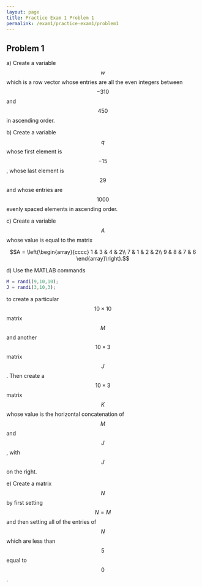 ```yaml
---
layout: page
title: Practice Exam 1 Problem 1
permalink: /exam1/practice-exam1/problem1
---
```


## Problem 1

a) Create a variable $$w$$ which is a row vector whose entries are all the even integers between $$-310$$ and $$450$$ in ascending order.

b) Create a variable $$q$$ whose first element is $$-15$$, whose last element is $$29$$ and whose entries are $$1000$$ evenly spaced elements in ascending order.

c) Create a variable $$A$$ whose value is equal to the matrix

$$A = \left(\begin{array}{cccc}
1 & 3 & 4 & 2\\
7 & 1 & 2 & 2\\
9 & 8 & 7 & 6
\end{array}\right).$$

d) Use the MATLAB commands

```Matlab
M = randi(9,10,10);
J = randi(3,10,3);
```

to create a particular $$10\times 10$$ matrix $$M$$ and another $$10\times 3$$ matrix $$J$$.  Then create a $$10\times 3$$ matrix $$K$$ whose value is the horizontal concatenation of $$M$$ and $$J$$, with $$J$$ on the right.

e) Create a matrix $$N$$ by first setting $$N=M$$ and then setting all of the entries of $$N$$ which are less than $$5$$ equal to $$0$$.


